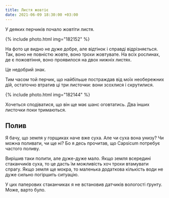```yaml
---
title: Листя жовтіє
date: 2021-06-09 18:30:00 +03:00
---
```


У деяких перчиків почало жовтіти листя.

{% include photo.html img="182152" %}

На фото це видно не дуже добре, але відтінок і справді відрізняється. Так, воно не повністю жовте, воно трохи жовтувате. На всіх рослинах, де є пожовтіння, воно проявилося на двох нижніх листях.

Це недобрий знак.

Тим часом той перчик, що найбільше постраждав від моїх необережних дій, остаточно втратив ці три листочки: вони зсохлися і скрутилися.

{% include photo.html img="182144" %}

Хочеться сподіватися, що він ще має шанс оговтатись. Два інших листочки поки тримаються.


Полив
-----

Я бачу, що земля у горщиках наче вже суха. Але чи суха вона унизу? Чи можна поливати, чи ще ні? Бо я десь прочитав, що Capsicum потребує частого поливу.

Вирішив таки полити, але дуже-дуже мало. Якщо земля всередині стаканчиків суха, то це дасть їм можливість хоч трохи втамувати спрагу. Якщо земля ще мокра, то маленька додаткова кількість води не дуже сильно погіршить ситуацію.

У цих паперових стаканчиках я не встановив датчиків вологості ґрунту. Може, варто було.
